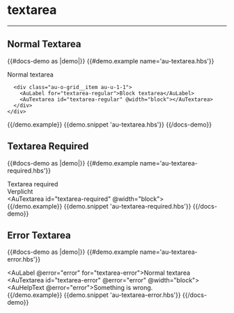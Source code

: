 # textarea

---

## Normal Textarea

{{#docs-demo as |demo|}}
  {{#demo.example name='au-textarea.hbs'}}
    <div class="au-o-grid">
      <div class="au-o-grid__item au-u-1-1">
        <AuLabel for="textarea-regular">Normal textarea</AuLabel>
        <AuTextarea id="textarea-regular"></AuTextarea>
      </div>

      <div class="au-o-grid__item au-u-1-1">
        <AuLabel for="textarea-regular">Block textarea</AuLabel>
        <AuTextarea id="textarea-regular" @width="block"></AuTextarea>
      </div>
    </div>
  {{/demo.example}}
  {{demo.snippet 'au-textarea.hbs'}}
{{/docs-demo}}


## Textarea Required

{{#docs-demo as |demo|}}
  {{#demo.example name='au-textarea-required.hbs'}}
    <div class="au-o-grid">
      <div class="au-o-grid__item au-u-1-1">
        <div class="au-o-grid au-o-grid--flush au-u-margin-bottom-tiny">
          <div class="au-o-grid__item au-u-1-2">
            <AuLabel for="textarea-required">Textarea required</AuLabel>
          </div>
          <div class="au-o-grid__item au-u-1-2 au-u-text-right">
            <AuPill>Verplicht</AuPill>
          </div>
        </div>
        <AuTextarea id="textarea-required" @width="block"></AuTextarea>
      </div>
    </div>
  {{/demo.example}}
  {{demo.snippet 'au-textarea-required.hbs'}}
{{/docs-demo}}


## Error Textarea

{{#docs-demo as |demo|}}
  {{#demo.example name='au-textarea-error.hbs'}}
    <div class="au-u-margin-left">
      <AuLabel @error="error" for="textarea-error">Normal textarea</AuLabel>
      <AuTextarea id="textarea-error" @error="error" @width="block"></AuTextarea>
      <AuHelpText @error="error">Something is wrong.</AuHelpText>
    </div>
  {{/demo.example}}
  {{demo.snippet 'au-textarea-error.hbs'}}
{{/docs-demo}}
